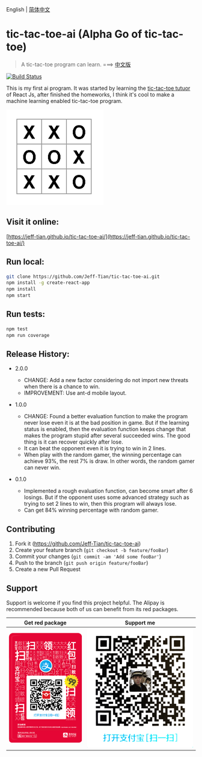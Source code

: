 English | [简体中文](./README.md)

# tic-tac-toe-ai (Alpha Go of tic-tac-toe)
> A tic-tac-toe program can learn. ===> [中文版](README.md) 
  
[![Build Status](https://travis-ci.org/Jeff-Tian/tic-tac-toe-ai.svg?branch=master)](https://travis-ci.org/Jeff-Tian/tic-tac-toe-ai)

This is my first ai program. It was started by learning the [tic-tac-toe tutuor](https://reactjs.org/tutorial/tutorial.html) of React Js, after finished the  homeworks, I think it's cool to make a machine learning enabled tic-tac-toe program.

![Screenshot](public/images/screenshot.png)

## Visit it online:
[https://jeff-tian.github.io/tic-tac-toe-ai/](https://jeff-tian.github.io/tic-tac-toe-ai/)

## Run local:
```bash
git clone https://github.com/Jeff-Tian/tic-tac-toe-ai.git
npm install -g create-react-app
npm install
npm start
```

## Run tests:
```bash
npm test
npm run coverage
```

## Release History:
* 2.0.0
    * CHANGE: Add a new factor considering do not import new threats when there is a chance to win.
    * IMPROVEMENT: Use ant-d mobile layout.
* 1.0.0
    * CHANGE: Found a better evaluation function to make the program never lose even it is at the bad position in game. But if the learning status is enabled, then the evaluation function keeps change that makes the program stupid after several succeeded wins. The good thing is it can recover quickly after lose.
    * It can beat the opponent even it is trying to win in 2 lines.
    * When play with the random gamer, the winning percentage can achieve 93%, the rest 7% is draw. In other words, the random gamer can never win.
    
* 0.1.0
    * Implemented a rough evaluation function, can become smart after 6 losings. But if the opponent uses some advanced strategy such as trying to set 2 lines to win, then this program will always lose.
    * Can get 84% winning percentage with random gamer.
    
## Contributing

1. Fork it (<https://github.com/Jeff-Tian/tic-tac-toe-ai>)
2. Create your feature branch (`git checkout -b feature/fooBar`)
3. Commit your changes (`git commit -am 'Add some fooBar'`)
4. Push to the branch (`git push origin feature/fooBar`)
5. Create a new Pull Request

## Support
Support is welcome if you find this project helpful. The Alipay is recommended because both of us can benefit from its red packages.

|Get red package|Support me|
|-----|----|
|![支付宝红包码](./public/images/alipay-red-package.png)|![支付宝收钱码](./public/images/alipay-receive-money.jpg)|
